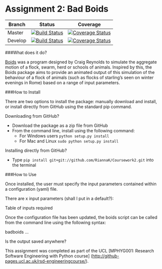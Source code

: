 Assignment 2: Bad Boids
========================

| Branch | Status | Coverage | 
| ------ | ------ | -------- |
| Master |[![Build Status](https://travis-ci.org/RiannaK/Coursework2.svg?branch=master)](https://travis-ci.org/RiannaK/Coursework2)| [![Coverage Status](https://coveralls.io/repos/github/RiannaK/Coursework2/badge.svg?branch=master)](https://coveralls.io/github/RiannaK/Coursework2?branch=master) |
| Develop |[![Build Status](https://travis-ci.org/RiannaK/Coursework2.svg?branch=develop)](https://travis-ci.org/RiannaK/Coursework2)| [![Coverage Status](https://coveralls.io/repos/github/RiannaK/Coursework2/badge.svg?branch=develop)](https://coveralls.io/github/RiannaK/Coursework2?branch=develop) |


###What does it do?

[Boids](http://dl.acm.org/citation.cfm?doid=37401.37406) was a program designed by Craig Reynolds to simulate the aggregate motion of a flock, swarm, herd or schools of animals. Inspired by this, the Boids package aims to provide an animated output of this simulation of the behaviour of a flock of animals (such as flocks of starling’s seen on winter evenings in Rome) based on a range of input parameters.

###How to Install

There are two options to install the package: manually download and install, or install directly from GitHub using the standard pip command.

Downloading from GitHub?
 
 * Download the package as a zip file from GitHub
 * From the command line, install using the following command:
	- For Windows users ```python setup.py install```
	- For Mac and Linux ```sudo python setup.py install```
 
Installing directly from GitHub?
 
 * Type ```pip install git+git://github.com/RiannaK/Coursework2.git``` into the terminal


###How to Use

Once installed, the user must specify the input parameters contained within a configuration (yaml) file.

There are x input parameters (shall I put in a default?):

Table of inputs required

Once the configuration file has been updated, the boids script can be called from the command line using the following syntax:

badboids …

Is the output saved anywhere?

This assignment was completed as part of the UCL [MPHYG001: Research Software Engineering with Python course] (http://github-pages.ucl.ac.uk/rsd-engineeringcourse/).
